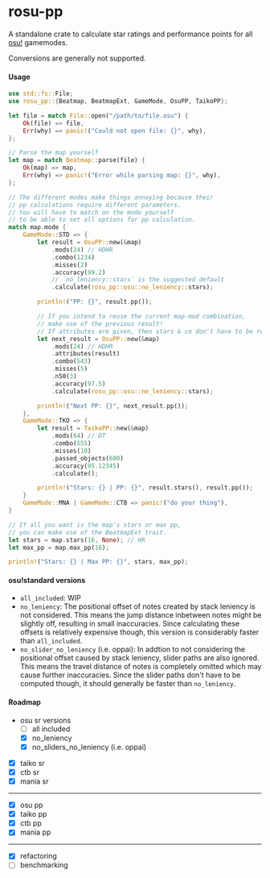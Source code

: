 # rosu-pp

A standalone crate to calculate star ratings and performance points for all [osu!](https://osu.ppy.sh/home) gamemodes.

Conversions are generally not supported.

#### Usage
```rust
use std::fs::File;
use rosu_pp::{Beatmap, BeatmapExt, GameMode, OsuPP, TaikoPP};

let file = match File::open("/path/to/file.osu") {
    Ok(file) => file,
    Err(why) => panic!("Could not open file: {}", why),
};

// Parse the map yourself
let map = match Beatmap::parse(file) {
    Ok(map) => map,
    Err(why) => panic!("Error while parsing map: {}", why),
};

// The different modes make things annoying because their
// pp calculations require different parameters.
// You will have to match on the mode yourself
// to be able to set all options for pp calculation.
match map.mode {
    GameMode::STD => {
        let result = OsuPP::new(&map)
            .mods(24) // HDHR
            .combo(1234)
            .misses(2)
            .accuracy(99.2)
            // `no_leniency::stars` is the suggested default
            .calculate(rosu_pp::osu::no_leniency::stars);

        println!("PP: {}", result.pp());

        // If you intend to reuse the current map-mod combination,
        // make use of the previous result!
        // If attributes are given, then stars & co don't have to be recalculated.
        let next_result = OsuPP::new(&map)
            .mods(24) // HDHR
            .attributes(result)
            .combo(543)
            .misses(5)
            .n50(3)
            .accuracy(97.5)
            .calculate(rosu_pp::osu::no_leniency::stars);

        println!("Next PP: {}", next_result.pp());
    },
    GameMode::TKO => {
        let result = TaikoPP::new(&map)
            .mods(64) // DT
            .combo(555)
            .misses(10)
            .passed_objects(600)
            .accuracy(95.12345)
            .calculate();

        println!("Stars: {} | PP: {}", result.stars(), result.pp());
    }
    GameMode::MNA | GameMode::CTB => panic!("do your thing"),
}

// If all you want is the map's stars or max pp,
// you can make use of the BeatmapExt trait.
let stars = map.stars(16, None); // HR
let max_pp = map.max_pp(16);

println!("Stars: {} | Max PP: {}", stars, max_pp);
```

#### osu!standard versions
- `all_included`: WIP
- `no_leniency`: The positional offset of notes created by stack leniency is not considered. This means the jump distance inbetween notes might be slightly off, resulting in small inaccuracies. Since calculating these offsets is relatively expensive though, this version is considerably faster than `all_included`.
- `no_slider_no_leniency` (i.e. oppai): In addtion to not considering the positional offset caused by stack leniency, slider paths are also ignored. This means the travel distance of notes is completely omitted which may cause further inaccuracies. Since the slider paths don't have to be computed though, it should generally be faster than `no_leniency`.

#### Roadmap
- osu sr versions
  - [ ] all included
  - [x] no_leniency
  - [x] no_sliders_no_leniency (i.e. oppai)
- [x] taiko sr
- [x] ctb sr
- [x] mania sr
---
- [x] osu pp
- [x] taiko pp
- [x] ctb pp
- [x] mania pp
---
- [x] refactoring
- [ ] benchmarking